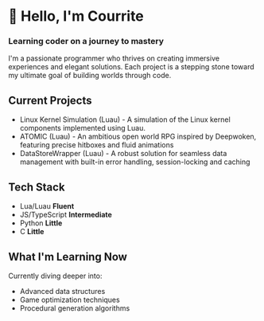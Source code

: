 # 👋 Hello, I'm Courrite
### Learning coder on a journey to mastery
I'm a passionate programmer who thrives on creating immersive experiences and elegant solutions. Each project is a stepping stone toward my ultimate goal of building worlds through code.

## Current Projects
- Linux Kernel Simulation (Luau) - A simulation of the Linux kernel components implemented using Luau. 
- ATOMIC (Luau) - An ambitious open world RPG inspired by Deepwoken, featuring precise hitboxes and fluid animations
- DataStoreWrapper (Luau) - A robust solution for seamless data management with built-in error handling, session-locking and caching

## Tech Stack
- Lua/Luau       **Fluent**
- JS/TypeScript  **Intermediate**
- Python         **Little**
- C              **Little**

## What I'm Learning Now
Currently diving deeper into:
- Advanced data structures
- Game optimization techniques
- Procedural generation algorithms
